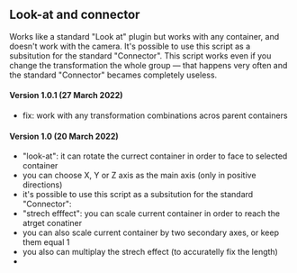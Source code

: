 ## Look-at and connector

Works like a standard "Look at" plugin but works with any container, and doesn't work with the camera.
It's possible to use this script as a subsitution for the standard "Connector". This script works even if you change the transformation the whole group — that happens very often and the standard "Connector" becames completely useless.

#### Version 1.0.1 (27 March 2022)
* fix: work with any transformation combinations acros parent containers

#### Version 1.0 (20 March 2022)
* "look-at": it can rotate the currect container in order to face to selected container
* you can choose X, Y or Z axis as the main axis (only in positive directions)
* it's possible to use this script as a subsitution for the standard "Connector":
* "strech efffect": you can scale current container in order to reach the atrget conatiner
* you can also scale current container by two secondary axes, or keep them equal 1
* you also can multiplay the strech effect (to accuratelly fix the length)
* 

